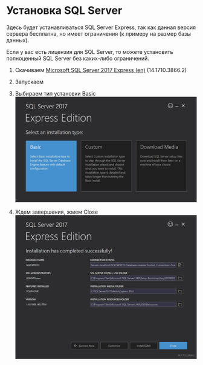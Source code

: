 # Установка SQL Server

Здесь будет устанавливаться SQL Server Express, так как данная версия сервера бесплатна, но имеет ограничения \(к примеру на размер базы данных\).

Если у вас есть лицензия для SQL Server, то можете установить полноценный SQL Server без каких-либо ограничений.

1. Скачиваем [Microsoft SQL Server 2017 Express \(en\)](https://www.microsoft.com/en-us/download/details.aspx?id=55994) \(14.1710.3866.2\)

2. Запускаем

3. Выбираем тип установки Basic  
   ![](/Development/TestSystem/InstallationSQLServer/1.jpg)

4. Ждем завершения, жмем Close  
   ![](/Development/TestSystem/InstallationSQLServer/2.jpg)



